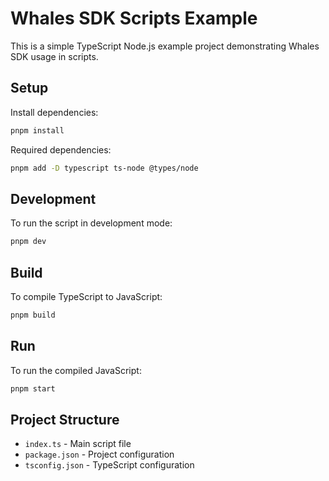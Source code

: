 # Whales SDK Scripts Example

This is a simple TypeScript Node.js example project demonstrating Whales SDK usage in scripts.

## Setup

Install dependencies:

```bash
pnpm install
```

Required dependencies:

```bash
pnpm add -D typescript ts-node @types/node
```

## Development

To run the script in development mode:

```bash
pnpm dev
```

## Build

To compile TypeScript to JavaScript:

```bash
pnpm build
```

## Run

To run the compiled JavaScript:

```bash
pnpm start
```

## Project Structure

- `index.ts` - Main script file
- `package.json` - Project configuration
- `tsconfig.json` - TypeScript configuration 